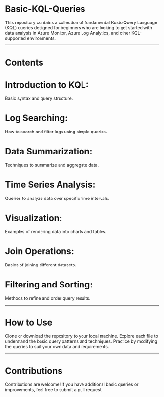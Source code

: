 # Basic-KQL-Queries
This repository contains a collection of fundamental Kusto Query Language (KQL) queries designed for beginners who are looking to get started with data analysis in Azure Monitor, Azure Log Analytics, and other KQL-supported environments.

___

# Contents

# Introduction to KQL:
Basic syntax and query structure.

# Log Searching:
How to search and filter logs using simple queries.

# Data Summarization:
Techniques to summarize and aggregate data.

# Time Series Analysis: 
Queries to analyze data over specific time intervals.

# Visualization: 
Examples of rendering data into charts and tables.

# Join Operations: 
Basics of joining different datasets.

# Filtering and Sorting: 
Methods to refine and order query results.

___


# How to Use

Clone or download the repository to your local machine.
Explore each file to understand the basic query patterns and techniques.
Practice by modifying the queries to suit your own data and requirements.

___


# Contributions
Contributions are welcome! If you have additional basic queries or improvements, feel free to submit a pull request.
